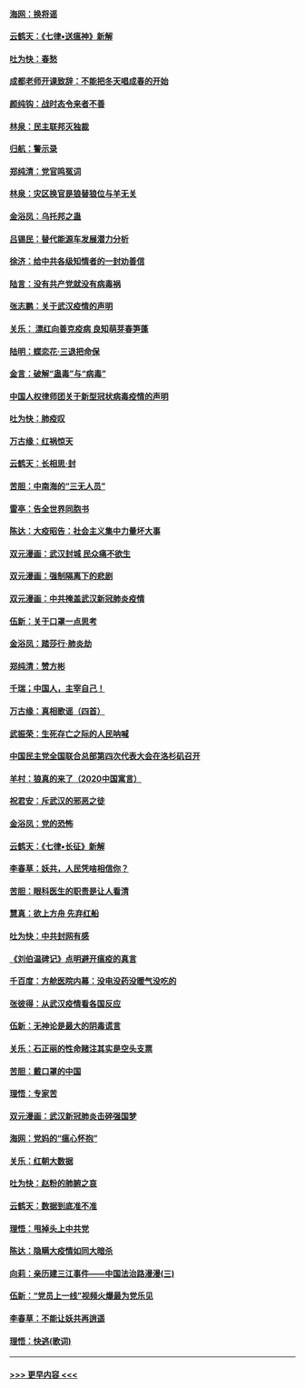 #### [海网：换将谣](../pages/nsc993/n11873712.md?t=02171431) 
#### [云鹤天：《七律▪送瘟神》新解](../pages/nsc993/n11873598.md?t=02171431) 
#### [吐为快：春愁](../pages/nsc993/n11872801.md?t=02171431) 
#### [成都老师开课致辞：不能把冬天唱成春的开始](../pages/nsc993/n11872653.md?t=02171431) 
#### [颜纯钩：战时态令来者不善](../pages/nsc993/n11872011.md?t=02171431) 
#### [林泉：民主联邦灭独裁](../pages/nsc993/n11870998.md?t=02171431) 
#### [归航：警示录](../pages/nsc993/n11870963.md?t=02171431) 
#### [郑纯清：党官鸣冤词](../pages/nsc993/n11870938.md?t=02171431) 
#### [林泉：灾区换官是狼替狼位与羊无关](../pages/nsc993/n11870896.md?t=02171431) 
#### [金浴凤：乌托邦之蛊](../pages/nsc993/n11870879.md?t=02171431) 
#### [吕锡民：替代能源车发展潜力分析](../pages/nsc993/n11870656.md?t=02171431) 
#### [徐济：给中共各级知情者的一封劝善信](../pages/nsc993/n11868561.md?t=02171431) 
#### [陆言：没有共产党就没有病毒祸](../pages/nsc993/n11868232.md?t=02171431) 
#### [张志鹏：关于武汉疫情的声明](../pages/nsc993/n11867182.md?t=02171431) 
#### [关乐： 漂红向善克疫病 良知萌芽春笋蓬](../pages/nsc993/n11865710.md?t=02171431) 
#### [陆明：蝶恋花‧三退把命保](../pages/nsc993/n11865673.md?t=02171431) 
#### [金言：破解“蛊毒”与“病毒”](../pages/nsc993/n11864103.md?t=02171431) 
#### [中国人权律师团关于新型冠状病毒疫情的声明](../pages/nsc993/n11864249.md?t=02171431) 
#### [吐为快：肺疫叹](../pages/nsc993/n11864027.md?t=02171431) 
#### [万古缘：红祸惊天](../pages/nsc993/n11864079.md?t=02171431) 
#### [云鹤天：长相思‧封](../pages/nsc993/n11864006.md?t=02171431) 
#### [苦胆：中南海的“三无人员”](../pages/nsc993/n11862997.md?t=02171431) 
#### [雷亭：告全世界同胞书](../pages/nsc993/n11862572.md?t=02171431) 
#### [陈达：大疫昭告：社会主义集中力量坏大事](../pages/nsc993/n11859419.md?t=02171431) 
#### [双元漫画：武汉封城 民众痛不欲生](../pages/nsc993/n11859287.md?t=02171431) 
#### [双元漫画：强制隔离下的悲剧](../pages/nsc993/n11859244.md?t=02171431) 
#### [双元漫画：中共掩盖武汉新冠肺炎疫情](../pages/nsc993/n11858249.md?t=02171431) 
#### [伍新：关于口罩一点思考](../pages/nsc993/n11859195.md?t=02171431) 
#### [金浴凤：踏莎行‧肺炎劫](../pages/nsc993/n11858227.md?t=02171431) 
#### [郑纯清：赞方彬](../pages/nsc993/n11856803.md?t=02171431) 
#### [千瑞；中国人，主宰自己！](../pages/nsc993/n11856793.md?t=02171431) 
#### [万古缘：真相歌谣（四首）](../pages/nsc993/n11856263.md?t=02171431) 
#### [武振荣：生死存亡之际的人民呐喊](../pages/nsc993/n11856256.md?t=02171431) 
#### [中国民主党全国联合总部第四次代表大会在洛杉矶召开](../pages/nsc993/n11856344.md?t=02171431) 
#### [羊村：狼真的来了（2020中国寓言）](../pages/nsc993/n11856229.md?t=02171431) 
#### [祝君安：斥武汉的邪恶之徒](../pages/nsc993/n11855861.md?t=02171431) 
#### [金浴凤：党的恐怖](../pages/nsc993/n11855849.md?t=02171431) 
#### [云鹤天：《七律▪长征》新解](../pages/nsc993/n11855479.md?t=02171431) 
#### [李春草：妖共，人民凭啥相信你？](../pages/nsc993/n11855196.md?t=02171431) 
#### [苦胆：眼科医生的职责是让人看清](../pages/nsc993/n11853840.md?t=02171431) 
#### [慧真：欲上方舟 先弃红船](../pages/nsc993/n11853483.md?t=02171431) 
#### [吐为快：中共封网有感](../pages/nsc993/n11852575.md?t=02171431) 
#### [《刘伯温碑记》点明避开瘟疫的真言](../pages/nsc993/n11852128.md?t=02171431) 
#### [千百度：方舱医院内幕：没电没药没暖气没吃的](../pages/nsc993/n11850211.md?t=02171431) 
#### [张彼得：从武汉疫情看各国反应](../pages/nsc993/n11850102.md?t=02171431) 
#### [伍新：无神论是最大的阴毒谎言](../pages/nsc993/n11846129.md?t=02171431) 
#### [关乐：石正丽的性命赌注其实是空头支票](../pages/nsc993/n11846109.md?t=02171431) 
#### [苦胆：戴口罩的中国](../pages/nsc993/n11845576.md?t=02171431) 
#### [理悟：专家苦](../pages/nsc993/n11845564.md?t=02171431) 
#### [双元漫画：武汉新冠肺炎击碎强国梦](../pages/nsc993/n11843320.md?t=02171431) 
#### [海网：党妈的“瘟心怀抱”](../pages/nsc993/n11840740.md?t=02171431) 
#### [关乐：红朝大数据](../pages/nsc993/n11840675.md?t=02171431) 
#### [吐为快：赵粉的肺腑之哀](../pages/nsc993/n11840618.md?t=02171431) 
#### [云鹤天：数据到底准不准](../pages/nsc993/n11840325.md?t=02171431) 
#### [理悟：甩掉头上中共党](../pages/nsc993/n11838826.md?t=02171431) 
#### [陈达：隐瞒大疫情如同大暗杀](../pages/nsc993/n11838771.md?t=02171431) 
#### [向莉：亲历建三江事件——中国法治路漫漫(三)](../pages/nsc993/n11831825.md?t=02171431) 
#### [伍新：“党员上一线”视频火爆最为党乐见](../pages/nsc993/n11838200.md?t=02171431) 
#### [李春草：不能让妖共再逍遥](../pages/nsc993/n11838102.md?t=02171431) 
#### [理悟：快逃(歌词)](../pages/nsc993/n11838083.md?t=02171431) 

----
#### [ >>> 更早内容 <<< ](../indexes/nsc993-earlier.md)
